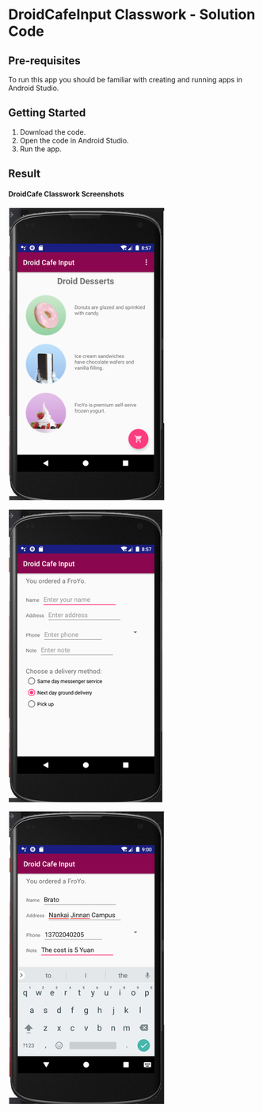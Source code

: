 
# DroidCafeInput Classwork - Solution Code


## Pre-requisites
To run this app you should be familiar with creating and running apps in Android Studio.

## Getting Started
1. Download the code.
2. Open the code in Android Studio.
3. Run the app.


## Result

#### DroidCafe Classwork Screenshots

![](DroidCafeInputClasswork1.png)


![](DroidCafeInputClasswork2.png)


![](DroidCafeInputClasswork3.png)
